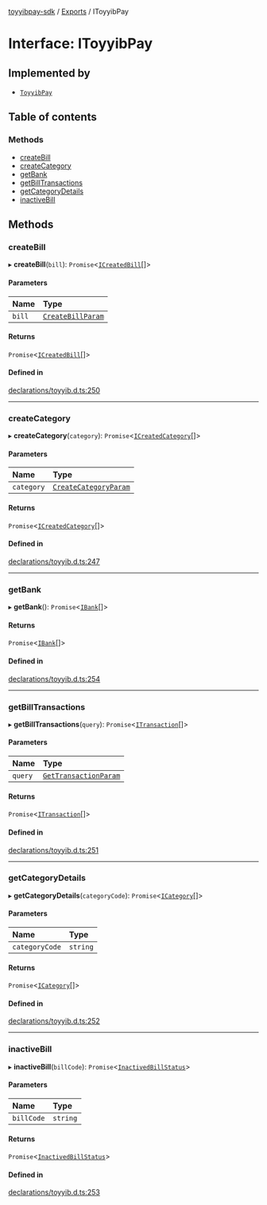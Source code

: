 [toyyibpay-sdk](../README.md) / [Exports](../modules.md) / IToyyibPay

# Interface: IToyyibPay

## Implemented by

- [`ToyyibPay`](../classes/ToyyibPay.md)

## Table of contents

### Methods

- [createBill](IToyyibPay.md#createbill)
- [createCategory](IToyyibPay.md#createcategory)
- [getBank](IToyyibPay.md#getbank)
- [getBillTransactions](IToyyibPay.md#getbilltransactions)
- [getCategoryDetails](IToyyibPay.md#getcategorydetails)
- [inactiveBill](IToyyibPay.md#inactivebill)

## Methods

### createBill

▸ **createBill**(`bill`): `Promise`<[`ICreatedBill`](ICreatedBill.md)[]\>

#### Parameters

| Name | Type |
| :------ | :------ |
| `bill` | [`CreateBillParam`](CreateBillParam.md) |

#### Returns

`Promise`<[`ICreatedBill`](ICreatedBill.md)[]\>

#### Defined in

[declarations/toyyib.d.ts:250](https://github.com/fadhilx/toyyibpay-sdk-js/blob/7872f63/src/declarations/toyyib.d.ts#L250)

___

### createCategory

▸ **createCategory**(`category`): `Promise`<[`ICreatedCategory`](ICreatedCategory.md)[]\>

#### Parameters

| Name | Type |
| :------ | :------ |
| `category` | [`CreateCategoryParam`](CreateCategoryParam.md) |

#### Returns

`Promise`<[`ICreatedCategory`](ICreatedCategory.md)[]\>

#### Defined in

[declarations/toyyib.d.ts:247](https://github.com/fadhilx/toyyibpay-sdk-js/blob/7872f63/src/declarations/toyyib.d.ts#L247)

___

### getBank

▸ **getBank**(): `Promise`<[`IBank`](IBank.md)[]\>

#### Returns

`Promise`<[`IBank`](IBank.md)[]\>

#### Defined in

[declarations/toyyib.d.ts:254](https://github.com/fadhilx/toyyibpay-sdk-js/blob/7872f63/src/declarations/toyyib.d.ts#L254)

___

### getBillTransactions

▸ **getBillTransactions**(`query`): `Promise`<[`ITransaction`](ITransaction.md)[]\>

#### Parameters

| Name | Type |
| :------ | :------ |
| `query` | [`GetTransactionParam`](GetTransactionParam.md) |

#### Returns

`Promise`<[`ITransaction`](ITransaction.md)[]\>

#### Defined in

[declarations/toyyib.d.ts:251](https://github.com/fadhilx/toyyibpay-sdk-js/blob/7872f63/src/declarations/toyyib.d.ts#L251)

___

### getCategoryDetails

▸ **getCategoryDetails**(`categoryCode`): `Promise`<[`ICategory`](ICategory.md)[]\>

#### Parameters

| Name | Type |
| :------ | :------ |
| `categoryCode` | `string` |

#### Returns

`Promise`<[`ICategory`](ICategory.md)[]\>

#### Defined in

[declarations/toyyib.d.ts:252](https://github.com/fadhilx/toyyibpay-sdk-js/blob/7872f63/src/declarations/toyyib.d.ts#L252)

___

### inactiveBill

▸ **inactiveBill**(`billCode`): `Promise`<[`InactivedBillStatus`](InactivedBillStatus.md)\>

#### Parameters

| Name | Type |
| :------ | :------ |
| `billCode` | `string` |

#### Returns

`Promise`<[`InactivedBillStatus`](InactivedBillStatus.md)\>

#### Defined in

[declarations/toyyib.d.ts:253](https://github.com/fadhilx/toyyibpay-sdk-js/blob/7872f63/src/declarations/toyyib.d.ts#L253)
